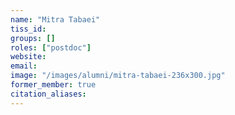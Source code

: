 ```yaml
---
name: "Mitra Tabaei"
tiss_id: 
groups: []
roles: ["postdoc"]
website:
email:
image: "/images/alumni/mitra-tabaei-236x300.jpg"
former_member: true
citation_aliases:
---
```


<!--
Your custom content goes here.
-->